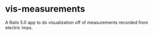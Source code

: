 # vis-measurements

A Rails 5.0 app to do visualization off of measurements recorded from electric imps.
